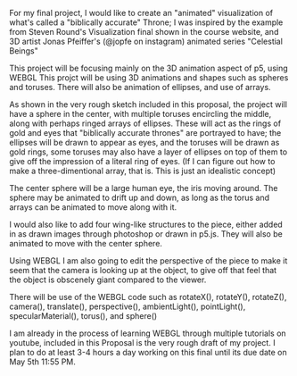 For my final project, I would like to create an "animated" visualization of what's called a "biblically accurate" Throne; I was inspired by the example from Steven Round's Visualization final shown in the course website, and  3D artist  Jonas Pfeiffer's (@jopfe on instagram) animated series "Celestial Beings"

This project will be focusing mainly on the 3D animation aspect of p5, using WEBGL
This projct will be using 3D animations and shapes such as spheres and toruses. There will also be animation of ellipses, and use of arrays.

As shown in the very rough sketch included in this proposal, the project will have a sphere in the center, with multiple toruses encircling the middle, along with perhaps ringed arrays of ellipses. These will act as the rings of gold and eyes that "biblically accurate thrones" are portrayed to have; the ellipses will be drawn to appear as eyes, and the toruses will be drawn as gold rings, some toruses may also have a layer of ellipses on top of them to give off the impression of a literal ring of eyes. (If I can figure out how to make a three-dimentional array, that is. This is just an idealistic concept)

The center sphere will be a large human eye, the iris moving around. The sphere may be animated to drift up and down, as long as the torus and arrays can be animated to move along with it. 

I would also like to add four wing-like structures to the piece, either added in as drawn images through photoshop or drawn in p5.js. They will also be animated to move with the center sphere.

Using WEBGL I am also going to edit the perspective of the piece to make it seem that the camera is looking up at the object, to give off that feel that the object is obscenely giant compared to the viewer.

There will be use of the WEBGL code such as rotateX(), rotateY(), rotateZ(), camera(), translate(), perspective(), ambientLight(), pointLight(), specularMaterial(), torus(), and sphere()

I am already in the process of learning WEBGL through multiple tutorials on youtube, included in this Proposal is the very rough draft of my project. I plan to do at least 3-4 hours a day working on this final until its due date on May 5th 11:55 PM. 